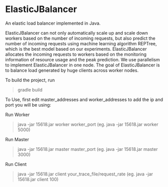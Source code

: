 # ElasticJBalancer
An elastic load balancer implemented in Java.

ElasticJBalancer can not only automatically scale up and scale down workers based on the number of incoming requests, but also predict the number of incoming requests using machine learning algorithm REPTree, which is the best model based on our experiments. ElasticJBalancer allocates the incoming requests to workers based on the monitoring information of resource usage and the peak prediction. We use parallelism to implement ElasticJBalancer in one node. The goal of ElasticJBalancer is to balance load generated by huge clients across worker nodes.

To build the project, run


>gradle build

To Use, first edit master_addresses and worker_addresses to add the ip and port you will be using:

Run Worker

>java -jar 15618.jar worker worker_port (eg. java -jar 15618.jar worker 5000)

Run Master

>java -jar 15618.jar master master_port (eg. java -jar 15618.jar master 3000)

Run Client

>java -jar 15618.jar client your_trace_file/request_rate (eg. java -jar 15618.jar client 100)
